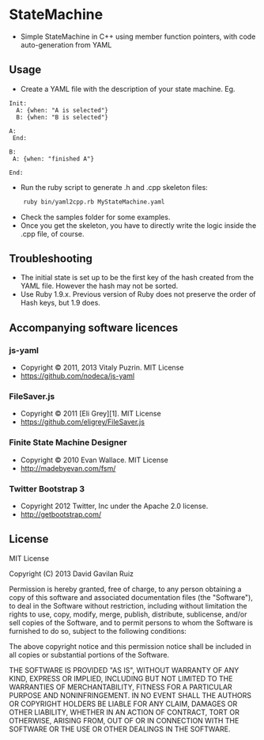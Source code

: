 StateMachine
=============

* Simple StateMachine in C++ using member function pointers, with code auto-generation from YAML

Usage
------
* Create a YAML file with the description of your state machine. Eg.

```
Init:
  A: {when: "A is selected"}
  B: {when: "B is selected"}

A:
 End:

B:
 A: {when: "finished A"}

End:

```

* Run the ruby script to generate .h and .cpp skeleton files:

```bash
    ruby bin/yaml2cpp.rb MyStateMachine.yaml
```

* Check the samples folder for some examples.
* Once you get the skeleton, you have to directly write the logic inside the .cpp file, of course.

Troubleshooting
---------------
* The initial state is set up to be the first key of the hash created from the YAML file. However the hash may not be sorted. 
* Use Ruby 1.9.x. Previous version of Ruby does not preserve the order of Hash keys, but 1.9 does.

Accompanying software licences
-------------------------------

### js-yaml ###
* Copyright &copy; 2011, 2013 Vitaly Puzrin. MIT License
* https://github.com/nodeca/js-yaml

### FileSaver.js ###
* Copyright &copy; 2011 [Eli Grey][1]. MIT License
* https://github.com/eligrey/FileSaver.js

### Finite State Machine Designer ###
* Copyright &copy; 2010 Evan Wallace. MIT License
* http://madebyevan.com/fsm/

### Twitter Bootstrap 3 ###
* Copyright 2012 Twitter, Inc under the Apache 2.0 license.
* http://getbootstrap.com/


License
-------
MIT License

Copyright (C) 2013 David Gavilan Ruiz
 
Permission is hereby granted, free of charge, to any person obtaining a copy of this software and associated documentation files (the "Software"), to deal in the Software without restriction, including without limitation the rights to use, copy, modify, merge, publish, distribute, sublicense, and/or sell copies of the Software, and to permit persons to whom the Software is furnished to do so, subject to the following conditions:

The above copyright notice and this permission notice shall be included in all copies or substantial portions of the Software.

THE SOFTWARE IS PROVIDED "AS IS", WITHOUT WARRANTY OF ANY KIND, EXPRESS OR IMPLIED, INCLUDING BUT NOT LIMITED TO THE WARRANTIES OF MERCHANTABILITY, FITNESS FOR A PARTICULAR PURPOSE AND NONINFRINGEMENT. IN NO EVENT SHALL THE AUTHORS OR COPYRIGHT HOLDERS BE LIABLE FOR ANY CLAIM, DAMAGES OR OTHER LIABILITY, WHETHER IN AN ACTION OF CONTRACT, TORT OR OTHERWISE, ARISING FROM, OUT OF OR IN CONNECTION WITH THE SOFTWARE OR THE USE OR OTHER DEALINGS IN THE SOFTWARE.

